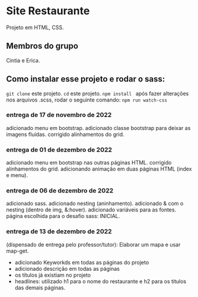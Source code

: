 # Site Restaurante

Projeto em HTML, CSS.

## Membros do grupo
Cintia e Erica.

## Como instalar esse projeto e rodar o sass:
`git clone` este projeto.
`cd` este projeto.
`npm install `
após fazer alterações nos arquivos .scss, rodar o seguinte comando:
`npm run watch-css`


### entrega de 17 de novembro de 2022
adicionado menu em bootstrap.
adicionado classe bootstrap para deixar as imagens fluídas.
corrigido alinhamentos do grid.
### entrega de 01 de dezembro de 2022
adicionado menu em bootstrap nas outras páginas HTML.
corrigido alinhamentos do grid.
adicionando animação em duas páginas HTML (index e menu).

### entrega de 06 de dezembro de 2022
adicionado sass.
adicionado nesting (aninhamento).
adicionado & com o nesting (dentro de img, &:hover).
adicionado variáveis para as fontes.
página escolhida para o desafio sass: INICIAL.

### entrega de 13 de dezembro de 2022
(dispensado de entrega pelo professor/tutor): Elaborar um mapa e usar map-get.
- adicionado Keyworkds em todas as páginas do projeto
- adicionado descrição em todas as páginas
- os títulos já existiam no projeto
- headlines: utilizado h1 para o nome do restaurante e h2 para os títulos das demais páginas.
